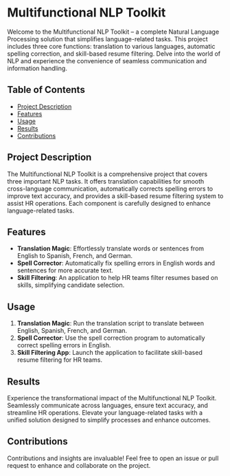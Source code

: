 # Multifunctional NLP Toolkit
Welcome to the Multifunctional NLP Toolkit – a complete Natural Language Processing solution that simplifies language-related tasks. This project includes three core functions: translation to various languages, automatic spelling correction, and skill-based resume filtering. Delve into the world of NLP and experience the convenience of seamless communication and information handling.


## Table of Contents
- [Project Description](#project-description)
- [Features](#features)
- [Usage](#usage)
- [Results](#results)
- [Contributions](#contributions)

## Project Description

The Multifunctional NLP Toolkit is a comprehensive project that covers three important NLP tasks. It offers translation capabilities for smooth cross-language communication, automatically corrects spelling errors to improve text accuracy, and provides a skill-based resume filtering system to assist HR operations. Each component is carefully designed to enhance language-related tasks.



## Features

- **Translation Magic**: Effortlessly translate words or sentences from English to Spanish, French, and German.
- **Spell Corrector**: Automatically fix spelling errors in English words and sentences for more accurate text.
- **Skill Filtering**: An application to help HR teams filter resumes based on skills, simplifying candidate selection.


## Usage

1. **Translation Magic**: Run the translation script to translate between English, Spanish, French, and German.
2. **Spell Corrector**: Use the spell correction program to automatically correct spelling errors in English.
3. **Skill Filtering App**: Launch the application to facilitate skill-based resume filtering for HR teams.

## Results

Experience the transformational impact of the Multifunctional NLP Toolkit. Seamlessly communicate across languages, ensure text accuracy, and streamline HR operations. Elevate your language-related tasks with a unified solution designed to simplify processes and enhance outcomes.

## Contributions

Contributions and insights are invaluable! Feel free to open an issue or pull request to enhance and collaborate on the project.


